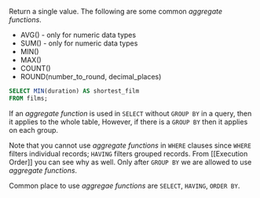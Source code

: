 Return a single value. The following are some common _aggregate functions_.
- AVG() - only for numeric data types
- SUM() - only for numeric data types
- MIN() 
- MAX()
- COUNT()
- ROUND(number_to_round, decimal_places)

```sql
SELECT MIN(duration) AS shortest_film
FROM films;
```

If an _aggregate function_ is used in `SELECT` without `GROUP BY` in a query, then it applies to the whole table, However, if there is a `GROUP BY` then it applies on each group.

Note that you cannot use _aggregate functions_ in `WHERE` clauses since `WHERE` filters individual records; `HAVING` filters grouped records. From [[Execution Order]] you can see why as well. Only after `GROUP BY` we are allowed to use _aggregate functions_.

Common place to use _aggregae functions_ are `SELECT`, `HAVING`, `ORDER BY`.